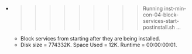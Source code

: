 * >>>>>>>>> Running inst-min-con-04-block-services-start-postinstall.sh ...
  * Block services from starting after they are being installed.
  * Disk size = 774332K. Space Used = 12K. Runtime = 00:00:00:01.
